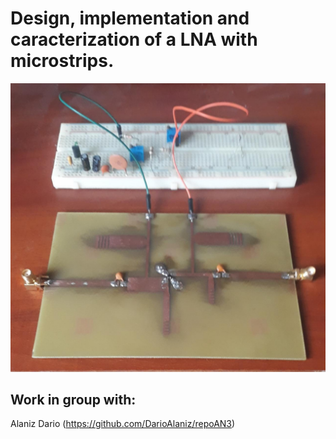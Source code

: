 # Design, implementation and caracterization of a LNA with microstrips.
![](./lna.jpeg)

## Work in group with: 
Alaniz Dario (https://github.com/DarioAlaniz/repoAN3)


